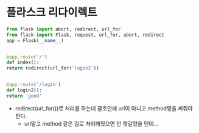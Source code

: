 # 플라스크 리다이렉트

```python
from flask import abort, redirect, url_for
from flask import Flask, request, url_for, abort, redirect
app = Flask(__name__)


@app.route('/')
def index():
return redirect(url_for('login2'))


@app.route('/login')
def login2():
return 'good'
```

- redirect(url_for())로 처리를 하는데 괄호안에 url이 아니고 method명을 써줘야 한다.
  + url말고 method 같은 걸로 처리해줬으면 안 헷갈렸을 텐데...
